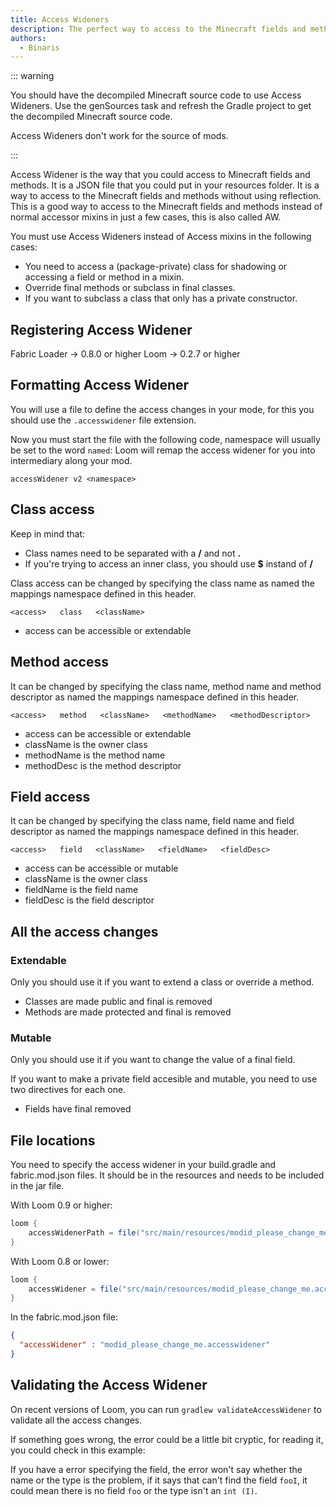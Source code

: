 ```yaml
---
title: Access Wideners
description: The perfect way to access to the Minecraft fields and methods
authors:
  - Binaris
---
```


::: warning

You should have the decompiled Minecraft source code to use Access Wideners.
Use the genSources task and refresh the Gradle project to get the decompiled Minecraft source code.

Access Wideners don't work for the source of mods.

:::


Access Widener is the way that you could access to Minecraft fields and methods. It is a JSON file that you could put in 
your resources folder. It is a way to access to the Minecraft fields and methods without using reflection. This is a good 
way to access to the Minecraft fields and methods instead of normal accessor mixins in just a few cases, this 
is also called AW.

You must use Access Wideners instead of Access mixins in the following cases:
- You need to access a (package-private) class for shadowing or accessing a field or method in a mixin.
- Override final methods or subclass in final classes.
- If you want to subclass a class that only has a private constructor.

## Registering Access Widener
Fabric Loader -> 0.8.0 or higher
Loom -> 0.2.7 or higher

## Formatting Access Widener
You will use a file to define the access changes in your mode, for this you should use the `.accesswidener` file extension.

Now you must start the file with the following code, namespace will usually be set to the word `named`:
Loom will remap the access widener for you into intermediary along your mod.

`accessWidener v2 <namespace>`

## Class access
Keep in mind that:
- Class names need to be separated with a **/** and not **.**
- If you're trying to access an inner class, you should use **$** instand of **/**
 
Class access can be changed by specifying the class name as named the mappings namespace defined in this header.

`<access>   class   <className>`
- access can be accessible or extendable

## Method access

It can be changed by specifying the class name, method name and method descriptor as named the mappings namespace
defined in this header.

`<access>   method   <className>   <methodName>   <methodDescriptor>`
- access can be accessible or extendable
- className is the owner class
- methodName is the method name
- methodDesc is the method descriptor

## Field access
It can be changed by specifying the class name, field name and field descriptor as named the mappings namespace
defined in this header.

`<access>   field   <className>   <fieldName>   <fieldDesc>`
- access can be accessible or mutable
- className is the owner class
- fieldName is the field name
- fieldDesc is the field descriptor

## All the access changes
### Extendable
Only you should use it if you want to extend a class or override a method.
- Classes are made public and final is removed
- Methods are made protected and final is removed

### Mutable
Only you should use it if you want to change the value of a final field.

If you want to make a private field accesible and mutable, you need to use two directives for each one.

- Fields have final removed

## File locations
You need to specify the access widener in your build.gradle and fabric.mod.json files.
It should be in the resources and needs to be included in the jar file.

With Loom 0.9 or higher:
```gradle
loom {
    accessWidenerPath = file("src/main/resources/modid_please_change_me.accesswidener")
}
```

With Loom 0.8 or lower:
```gradle
loom {
	accessWidener = file("src/main/resources/modid_please_change_me.accesswidener")
}
```

In the fabric.mod.json file:
```json
{
  "accessWidener" : "modid_please_change_me.accesswidener"
}
```

## Validating the Access Widener
On recent versions of Loom, you can run `gradlew validateAccessWidener` to validate all the access changes.

If something goes wrong, the error could be a little bit cryptic, for reading it, you could check in this example:

If you have a error specifying the field, the error won't say whether the name or the type is the problem, if it says that
can't find the field `fooI`, it could mean there is no field `foo` or the type isn't an `int (I)`.